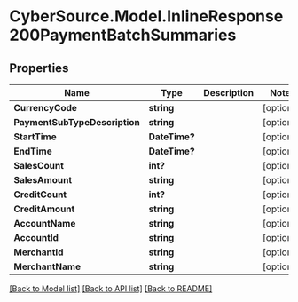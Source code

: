 # CyberSource.Model.InlineResponse200PaymentBatchSummaries
## Properties

Name | Type | Description | Notes
------------ | ------------- | ------------- | -------------
**CurrencyCode** | **string** |  | [optional] 
**PaymentSubTypeDescription** | **string** |  | [optional] 
**StartTime** | **DateTime?** |  | [optional] 
**EndTime** | **DateTime?** |  | [optional] 
**SalesCount** | **int?** |  | [optional] 
**SalesAmount** | **string** |  | [optional] 
**CreditCount** | **int?** |  | [optional] 
**CreditAmount** | **string** |  | [optional] 
**AccountName** | **string** |  | [optional] 
**AccountId** | **string** |  | [optional] 
**MerchantId** | **string** |  | [optional] 
**MerchantName** | **string** |  | [optional] 

[[Back to Model list]](../README.md#documentation-for-models) [[Back to API list]](../README.md#documentation-for-api-endpoints) [[Back to README]](../README.md)

